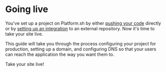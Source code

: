 # Going live

You've set up a project on Platform.sh by either [pushing your code](/gettingstarted/own-code.md) directly or by [setting up an integration](/gettingstarted/integrations.md) to an external repository. Now it's time to take your site live.

This guide will take you through the process configuring your project for production, setting up a domain, and configuring DNS so that your users can reach the application the way you want them to.

<div class="buttons">
  <a class="button-link next" onclick="gitbook.navigation.goNext()">Take your site live!</a>
</div>
